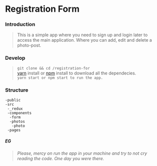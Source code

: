 # Registration Form

### Introduction
 > This is a simple app where you need to sign up and login later to access the main application. Where you can add, edit and delete a photo-post.

### Develop
> `git clone && cd /registration-for` <br>
> [yarn](https://yarnpkg.com/) install or [npm](https://www.npmjs.com/) install to download all the dependecies. <br>
> `yarn start or npm start to run the app.`


### Structure
	-public
    -src
     -_redux
     -components
      -form
      -photos
       -photo
     -pages
     
##### EG
 > _Please, mercy on run the app in your machine and try to not cry reading the code. One day you were there._ 
